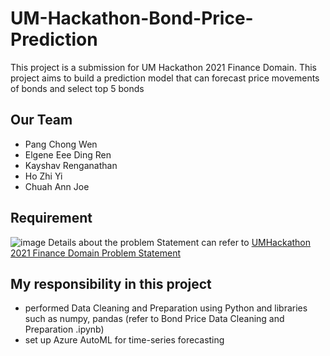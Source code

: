 # UM-Hackathon-Bond-Price-Prediction
This project is a submission for UM Hackathon 2021 Finance Domain. This project aims to build a prediction model that can forecast price movements of bonds and select top 5 bonds

## Our Team
- Pang Chong Wen 
- Elgene Eee Ding Ren
- Kayshav Renganathan
- Ho Zhi Yi
- Chuah Ann Joe

## Requirement
![image](https://user-images.githubusercontent.com/74279730/161045372-7ebc3017-0149-4964-8191-e48f1baa8103.png)
Details about the problem Statement can refer to [UMHackathon 2021 Finance Domain Problem Statement](https://drive.google.com/file/d/14jpXbW_5A6yxBvfs1wYBvzZ-Sur5x1hW/view?usp=sharing)

## My responsibility in this project
- performed Data Cleaning and Preparation using Python and libraries such as numpy, pandas 
  (refer to Bond Price Data Cleaning and Preparation .ipynb)
- set up Azure AutoML for time-series forecasting



